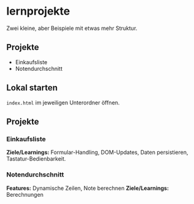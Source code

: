 # lernprojekte

Zwei kleine, aber Beispiele mit etwas mehr Struktur.

## Projekte

- Einkaufsliste
- Notendurchschnitt

## Lokal starten

`index.html` im jeweiligen Unterordner öffnen.

## Projekte

### Einkaufsliste

**Ziele/Learnings:** Formular-Handling, DOM-Updates, Daten persistieren, Tastatur-Bedienbarkeit.

### Notendurchschnitt

**Features:** Dynamische Zeilen, Note berechnen
**Ziele/Learnings:** Berechnungen
